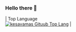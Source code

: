### Hello there 👋
|                                                                                       Top Language                                                                                                      
 [![kesavamas Gituub Top Lang](https://github-readme-stats.vercel.app/api/top-langs?username=kesavamas&show_icons=true&locale=en&bg_color=ffffff&text_color=000001&layout=compact)](https://github.com/kesavamas) |
<!--
**kesavamas/kesavamas** is a ✨ _special_ ✨ repository because its `README.md` (this file) appears on your GitHub profile.

Here are some ideas to get you started:

- 🔭 I’m currently working on ...
- 🌱 I’m currently learning ...
- 👯 I’m looking to collaborate on ...
- 🤔 I’m looking for help with ...
- 💬 Ask me about ...
- 📫 How to reach me: ...
- 😄 Pronouns: ...
- ⚡ Fun fact: ...
-->
